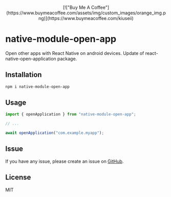 <p align=center>[!["Buy Me A Coffee"](https://www.buymeacoffee.com/assets/img/custom_images/orange_img.png)](https://www.buymeacoffee.com/kiuseii)</p>


# native-module-open-app

Open other apps with React Native on android devices.
Update of react-native-open-application package.

## Installation

```sh
npm i native-module-open-app
```

## Usage

```js
import { openApplication } from "native-module-open-app";

// ...

await openApplication("com.example.myapp");
```

## Issue

If you have any issue, please create an issue on [GitHub](https://github.com/Ddasb/native-module-open-app/issues).

## License

MIT
